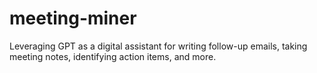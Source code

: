 # meeting-miner
Leveraging GPT as a digital assistant for writing follow-up emails, taking meeting notes, identifying action items, and more.
